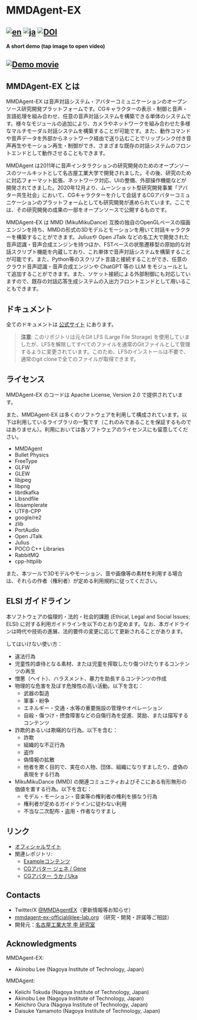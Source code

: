 # MMDAgent-EX

[![en](https://img.shields.io/badge/lang-en-red.svg)](README.md)
[![ja](https://img.shields.io/badge/lang-ja-blue.svg)](README.ja.md)
[![DOI](https://zenodo.org/badge/691418774.svg)](https://zenodo.org/doi/10.5281/zenodo.10427368)
---
**A short demo (tap image to open video)**

[![Demo movie](http://img.youtube.com/vi/iu2gU2uHAcc/0.jpg)](https://www.youtube.com/watch?v=iu2gU2uHAcc)
---
## MMDAgent-EX とは

MMDAgent-EX は音声対話システム・アバターコミュニケーションのオープンソース研究開発プラットフォームです。CGキャラクターの表示・制御と音声・言語処理を組み合わせ、任意の音声対話システムを構築できる単体のシステムです。様々なモジュールの追加により、カメラやネットワークを組み合わせた多様なマルチモーダル対話システムを構築することが可能です。また、動作コマンドや音声データを外部からネットワーク経由で送り込むことでリップシンク付き音声再生やモーション再生・制御ができ、さまざまな既存の対話システムのフロントエンドとして動作させることもできます。

MMDAgent は2011年に音声インタラクションの研究開発のためのオープンソースのツールキットとして名古屋工業大学で開発されました。その後、研究のために対応フォーマット拡張、ネットワーク対応、UIの整備、外部操作機能などが開発されてきました。2020年12月より、ムーンショット型研究開発事業「アバター共生社会」において、CGキャラクターを介して会話するCGアバターコミュニケーションのプラットフォームとしても研究開発が進められています。ここでは、その研究開発の成果の一部をオープンソースで公開するものです。

MMDAgent-EX は MMD (MikuMikuDance) 互換の独自のOpenGLベースの描画エンジンを持ち、MMDの形式の3Dモデルとモーションを用いて対話キャラクターを構築することができます。Juliusや Open JTalk などの名工大で開発された音声認識・音声合成エンジンを持つほか、FSTベースの状態遷移型の原始的な対話スクリプト機能を内蔵しており、これ単体で音声対話システムを構築することが可能です。また、Python等のスクリプト言語と接続することができ、任意のクラウド音声認識・音声合成エンジンや ChatGPT 等の LLM をモジュールとして追加することができます。また、ソケット接続による外部制御にも対応していますので、既存の対話応答生成システムの入出力フロントエンドとして用いることもできます。

## ドキュメント

全てのドキュメントは [公式サイト](https://mmdagent-ex.dev/ja/) にあります。

> **注意**: このリポジトリは元々Git LFS (Large File Storage) を使用していましたが、LFSを解除してすべてのファイルを通常のGitファイルとして管理するように変更されています。このため、LFSのインストールは不要で、通常のgit cloneで全てのファイルが取得できます。

## ライセンス

MMDAgent-EX のコードは Apache License, Version 2.0 で提供されています。

また、MMDAgent-EX は多くのソフトウェアを利用して構成されています。以下は利用しているライブラリの一覧です（これのみであることを保証するものではありません）。利用においては各ソフトウェアのライセンスにも留意してください。

- MMDAgent
- Bullet Physics
- FreeType
- GLFW
- GLEW
- libjpeg
- libpng
- librdkafka
- Libsndfile
- libsamplerate
- UTF8-CPP
- google/re2
- zlib
- PortAudio
- Open JTalk
- Julius
- POCO C++ Libraries
- RabbitMQ
- cpp-httplib

また、本ツールで3Dモデルやモーション、音や画像等の素材を利用する場合は、それらの作者（権利者）が定める利用規約に従ってください。

## ELSI ガイドライン

本ソフトウェアの倫理的・法的・社会的課題 (Ethical, Legal and Social Issues; ELSI) に対する利用ガイドラインを以下のとおり定めます。なお、本ガイドラインは時代や技術の進展、法的要件の変更に応じて更新されることがあります。

してはいけない使い方：

- 違法行為
- 児童性的虐待となる素材、または児童を搾取したり傷つけたりするコンテンツの再生
- 憎悪（ヘイト）、ハラスメント、暴⼒を助長するコンテンツの作成
- 物理的な危害を及ぼす危険性の⾼い活動。以下を含む：
  - 武器の製造
  - 軍事・紛争
  - エネルギー・交通・水等の重要施設の管理やオペレーション
  - 自殺・傷つけ・摂食障害などの自傷行為を促進、奨励、または描写するコンテンツ
- 詐欺的あるいは欺瞞的な⾏為。以下を含む：
  - 詐欺
  - 組織的な不正行為
  - 盗作
  - 偽情報の拡散
  - 他者を欺く目的で、実在の人物、団体、組織になりすましたり、虚偽の表現をする行為
- MikuMikuDance (MMD) の関連コミュニティおよびそこにある有形無形の価値を害する行為。以下を含む：
  - モデル・モーション・音楽等の権利者の権利を損なう行為
  - 権利者が定めるガイドラインに従わない利用
  - 不当な二次配布・盗用・作者なりすまし

## リンク

- [オフィシャルサイト](https://mmdagent-ex.dev/ja/)
- 関連レポジトリ:
  - [Exampleコンテンツ](https://github.com/mmdagent-ex/example)
  - [CGアバター ジェネ / Gene](https://github.com/mmdagent-ex/gene)
  - [CGアバター うか / Uka](https://github.com/mmdagent-ex/uka)

## Contacts

- Twitter/X [@MMDAgentEX](https://twitter.com/MMDAgentEX)（更新情報等お知らせ）
- mmdagent-ex-official@lee-lab.org （研究・開発・許諾等ご相談）
- 開発元：[名古屋工業大学 李 研究室](https://www.slp.nitech.ac.jp/)

## Acknowledgments

MMDAgent-EX:

- Akinobu Lee (Nagoya Institute of Technology, Japan)

MMDAgent:

- Keiichi Tokuda (Nagoya Institute of Technology, Japan)
- Akinobu Lee (Nagoya Institute of Technology, Japan)
- Keiichiro Oura (Nagoya Institute of Technology, Japan)
- Daisuke Yamamoto (Nagoya Institute of Technology, Japan)
